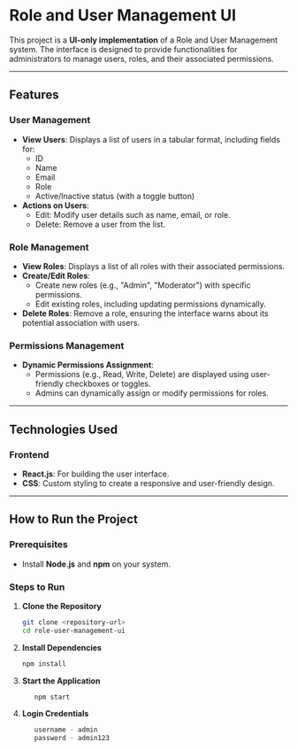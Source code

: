 # Role and User Management UI

This project is a **UI-only implementation** of a Role and User Management system. The interface is designed to provide functionalities for administrators to manage users, roles, and their associated permissions.

---

## Features

### User Management
- **View Users**: Displays a list of users in a tabular format, including fields for:
  - ID
  - Name
  - Email
  - Role
  - Active/Inactive status (with a toggle button)
- **Actions on Users**:
  - Edit: Modify user details such as name, email, or role.
  - Delete: Remove a user from the list.

### Role Management
- **View Roles**: Displays a list of all roles with their associated permissions.
- **Create/Edit Roles**:
  - Create new roles (e.g., "Admin", "Moderator") with specific permissions.
  - Edit existing roles, including updating permissions dynamically.
- **Delete Roles**: Remove a role, ensuring the interface warns about its potential association with users.

### Permissions Management
- **Dynamic Permissions Assignment**:
  - Permissions (e.g., Read, Write, Delete) are displayed using user-friendly checkboxes or toggles.
  - Admins can dynamically assign or modify permissions for roles.

---

## Technologies Used

### Frontend
- **React.js**: For building the user interface.
- **CSS**: Custom styling to create a responsive and user-friendly design.

---

## How to Run the Project

### Prerequisites
- Install **Node.js** and **npm** on your system.

### Steps to Run

1. **Clone the Repository**
   ```bash
   git clone <repository-url>
   cd role-user-management-ui

2. **Install Dependencies**
   ```bash
   npm install
4. **Start the Application**
   ```bash
      npm start
5. **Login Credentials**
   ```bash
      username - admin
      password - admin123




